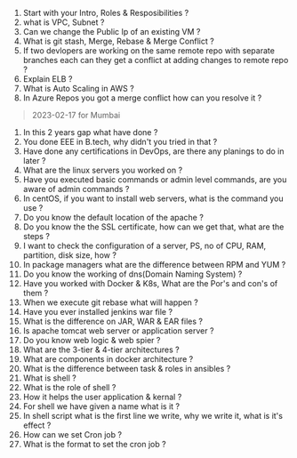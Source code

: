 1. Start with your Intro, Roles & Resposibilities ?
2. what is VPC, Subnet ?
3. Can we change the Public Ip of an existing VM ?
4. What is git stash, Merge, Rebase & Merge Conflict ?
5. If two devlopers are working on the same remote repo with separate branches each can they get a conflict at adding changes to remote repo ?
6. Explain ELB ?
7. What is Auto Scaling in AWS ?
8. In Azure Repos you got a merge conflict how can you resolve it ?

> 2023-02-17 for Mumbai
1. In this 2 years gap what have done ?
2. You done EEE in B.tech, why didn't you tried in that ?
3. Have done any certifications in DevOps, are there any planings to do in later ?
4. What are the linux servers you worked on ?
5. Have you executed basic commands or admin level commands, are you aware of admin commands ?
6. In centOS, if you want to install web servers, what is the command you use ?
7. Do you know the default location of the apache ?
8. Do you know the the SSL certificate, how can we get that, what are the steps ?
9. I want to check the configuration of a server, PS, no of CPU, RAM, partition, disk size, how ?
10. In package managers what are the difference between RPM and YUM ?
11. Do you know the working of dns(Domain Naming System) ?
12. Have you worked with Docker & K8s, What are the Por's and con's of them ?
13. When we execute git rebase what will happen ?
14. Have you ever installed jenkins war file ?
15. What is the difference on JAR, WAR & EAR files ?
16. Is apache tomcat web server or application server ?
17. Do you know web logic & web spier ?
18. What are the 3-tier & 4-tier architectures ?
19. What are components in docker architecture ?
20. What is the difference between task & roles in ansibles ?
21. What is shell ?
22. What is the role of shell ?
23. How it helps the user application & kernal ?
24. For shell we have given a name what is it ?
25. In shell script what is the first line we write, why we write it, what is it's effect ?
26. How can we set Cron job ?
27. What is the format to set the cron job ?
    